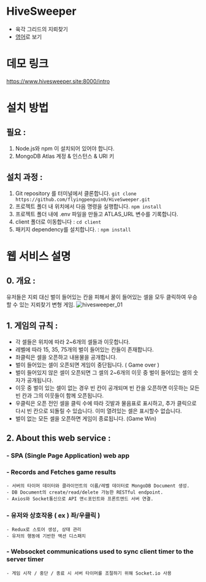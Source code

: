 # HiveSweeper
- 육각 그리드의 지뢰찾기
- [영어](/README.md)로 보기

# 데모 링크
https://www.hivesweeper.site:8000/intro

# 설치 방법 
## 필요 : 
  1. Node.js와 npm 이 설치되어 있어야 합니다.
  2. MongoDB Atlas 계정 & 인스턴스 & URI 키
 
 
 
## 설치 과정 : 
  1. Git repository 를 터미널에서 클론합니다. `git clone https://github.com/flyingpenguin0/HiveSweeper.git`
  2. 프로젝트 폴더 내 위치에서 다음 명령을 실행합니다. `npm install`
  3. 프로젝트 폴더 내에 .env 파일을 만들고 ATLAS_URL 변수를 기록합니다.
  4. client 폴더로 이동합니다 : `cd client`
  5. 패키지 dependency를 설치합니다. : `npm install`
  
  
# 웹 서비스 설명


## 0. 개요 : 
  유저들은 지뢰 대신 벌이 들어있는 칸을 피해서 꿀이 들어있는 셀을 모두 클릭하여 우승할 수 있는 지뢰찾기 변형 게임.
  ![hivesweeper_01](https://user-images.githubusercontent.com/91243754/148010446-d829d579-ddb2-4cac-a842-43b253bd3e2e.gif)


## 1. 게임의 규칙 : 
  - 각 셀들은 위치에 따라 2~6개의 셀들과 이웃합니다.
  - 레벨에 따라 15, 35, 75개의 벌이 들어있는 칸들이 존재합니다.
  - 좌클릭은 셀을 오픈하고 내용물을 공개합니다.  
  - 벌이 들어있는 셀이 오픈되면 게임이 중단됩니다. ( Game over )
  - 벌이 들어있지 않은 셀이 오픈되면 그 셀의 2~6개의 이웃 중 벌이 들어있는 셀의 숫자가 공개됩니다.
  - 이웃 중 벌이 있는 셀이 없는 경우 빈 칸이 공개되며 빈 칸을 오픈하면 이웃하는 모든 빈 칸과 그의 이웃들이 함께 오픈됩니다. 
  - 우클릭은 오픈 전인 셀을 클릭 수에 따라 깃발과 물음표로 표시하고, 추가 클릭으로 다시 빈 칸으로 되돌릴 수 있습니다. 이미 열려있는 셀은 표시할수 없습니다.
  - 벌이 없는 모든 셀을 오픈하면 게임이 종료됩니다. (Game Win)



## 2. About this web service : 
  ### - SPA (Single Page Application) web app
 
 
  ### - Records and Fetches game results
    - 서버의 타이머 데이터와 클라이언트의 이름/레벨 데이터로 MongoDB Document 생성.
    - DB Document의 create/read/delete 가능한 RESTful endpoint.
    - Axios와 Socket통신으로 API 앤ㄷ포인트와 프론트엔드 서버 연결.
  
  
  ### - 유저와 상호작용 ( ex ) 좌/우클릭 ) 
    - Redux로 스토어 생성, 상태 관리 
    - 유저의 행동에 기반한 액션 디스패치
 

  ### - Websocket communications used to sync client timer to the server timer
    - 게임 시작 / 중단 / 종료 시 서버 타이머를 조절하기 위해 Socket.io 사용
  
